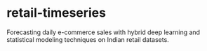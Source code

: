 # retail-timeseries
Forecasting daily e-commerce sales with hybrid deep learning and statistical modeling techniques on Indian retail datasets.
